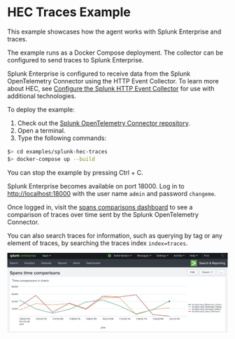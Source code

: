 # HEC Traces Example

This example showcases how the agent works with Splunk Enterprise and traces.

The example runs as a Docker Compose deployment. The collector can be configured to send traces to Splunk Enterprise.

Splunk Enterprise is configured to receive data from the Splunk OpenTelemetry Connector using the HTTP Event Collector. To learn more about HEC, see [Configure the Splunk HTTP Event Collector](https://dev.splunk.com/enterprise/docs/dataapps/httpeventcollector/) for use with additional technologies.

To deploy the example:
1. Check out the [Splunk OpenTelemetry Connector repository](https://github.com/signalfx/splunk-otel-collector).
2. Open a terminal.
3. Type the following commands:
```bash
$> cd examples/splunk-hec-traces
$> docker-compose up --build
```
You can stop the example by pressing Ctrl + C.

Splunk Enterprise becomes available on port 18000. Log in to [http://localhost:18000](http://localhost:18000) with the user name `admin` and password `changeme`.

Once logged in, visit the [spans comparisons dashboard](http://localhost:18000/en-US/app/search/spans_time_comparisons) to see a comparison of traces over time sent by the Splunk OpenTelemetry Connector.

You can also search traces for information, such as querying by tag or any element of traces, by searching the traces index `index=traces`.

![Traces dashboard](traces_comparison_dashboard.png)